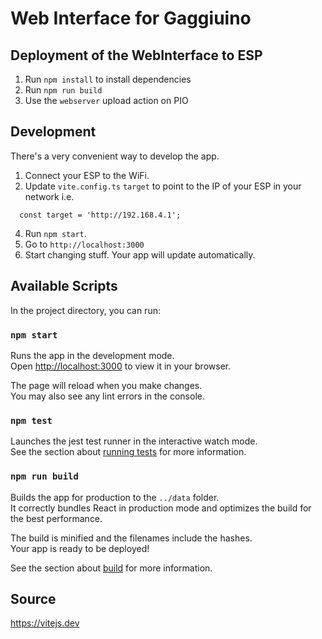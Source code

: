 # Web Interface for Gaggiuino

## Deployment of the WebInterface to ESP

1. Run `npm install` to install dependencies
2. Run `npm run build`
3. Use the `webserver` upload action on PIO

## Development
There's a very convenient way to develop the app. 

1. Connect your ESP to the WiFi. 
2. Update `vite.config.ts` `target` to point to the IP of your ESP in your network i.e.
```
  const target = 'http://192.168.4.1';
```

4. Run `npm start`. 
5. Go to `http://localhost:3000`
6. Start changing stuff. Your app will update automatically.


## Available Scripts

In the project directory, you can run:

### `npm start`

Runs the app in the development mode.\
Open [http://localhost:3000](http://localhost:3000) to view it in your browser.

The page will reload when you make changes.\
You may also see any lint errors in the console.

### `npm test`

Launches the jest test runner in the interactive watch mode.\
See the section about [running tests](https://jestjs.io/) for more information.

### `npm run build`

Builds the app for production to the `../data` folder.\
It correctly bundles React in production mode and optimizes the build for the best performance.

The build is minified and the filenames include the hashes.\
Your app is ready to be deployed!

See the section about [build](https://vitejs.dev/guide/build.html) for more information.

## Source

https://vitejs.dev